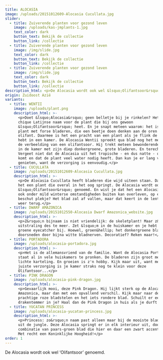 ```yaml
---
title: ALOCASIA
image: /uploads/20151012609-Alocasia Cucullata.jpg
slider:
  - title: Zuiverende planten voor gezond leven
    image: /uploads/kas-jmplants-1.jpg
    text_color: dark
    button_text: Bekijk de collectie
    button_link: /collectie
  - title: Zuiverende planten voor gezond leven
    image: /img/slide.jpg
    text_color: dark
    button_text: Bekijk de collectie
    button_link: /collectie
  - title: Zuiverende planten voor gezond leven
    image: /img/slide.jpg
    text_color: dark
    button_text: Bekijk de collectie
    button_link: /collectie
description_html: <p>De Alocasia wordt ook wel &lsquo;Olifantsoor&rsquo; genoemd.</p>
origin: Zuidoost Azië
variants:
  - title: WENTII
    image: /uploads/plant.png
    description_html: >-
      <p>Doet &lsquo;Alocasia&rsquo; geen belletje bij je rinkelen? Het is de
      chique Latijnse naam voor de plant die bij ons gewoon
      &lsquo;Olifantsoor&rsquo; heet. En je snapt meteen waarom: het is een
      plant met forse bladeren, die een beetje doen denken aan de oren van een
      olifant. Daarmee is het een pracht van een plant als je flink de ruimte
      hebt in een kamer. De Alocasia Wentii spreekt qua blad nog het meest tot
      de verbeelding van een olifantsoor. Hij trekt meteen bewonderende blikken
      in de kamer met zijn diep donkergroene, grote bladeren. En terecht!
      Vergeet niet dat de Alocasia uit het tropische - en dus natte - oerwoud
      komt en dat de plant veel water nodig heeft. Dan kun je er lang van
      genieten, want de verzorging is eenvoudig.</p>
  - title: CUCULLATA
    image: /uploads/20151012609-Alocasia Cucullata.jpg
    description_html: >-
      <p>De Alocasia Cucullata heeft bladeren die wijd uiteen staan. Daarmee is
      het een plant die overal in het oog springt. De Alocasia wordt ook wel
      &lsquo;Olifantsoor&rsquo; genoemd. En wist je dat het een Alocasia is die
      ook onder mild winterse omstandigheden buiten kan overleven, op een
      beschut plekje? Het blad zal af vallen, maar dat keert in de lente gewoon
      weer terug.</p>
  - title: DWARF AMAZONICA
    image: /uploads/20151012550-Alocasia Dwarf Amazonica_website.jpg
    description_html: >-
      <p>Z&rsquo;n bijnaam is niet vriendelijk: de skeletplant! Maar z&rsquo;n
      uitstraling des te meer. Zet &lsquo;m in de huiskamer en je hebt er een
      groene eyecatcher bij. Hoewel, groen&hellip; het donkergroene blad wordt
      doorsneden door bijna witte bladnerven. Decoratief? Reken maar!</p>
  - title: PORTADORA
    image: /uploads/alocasia-portadora.jpg
    description_html: >-
      <p>Het is de allemansvriend van de familie. Want de Alocasia Portadora
      staat al in vele huiskamers te pronken. De bladeren zijn groot met een
      lichte karteling. En groeien is z'n hobby. Kijk maar uit, want met de
      juiste verzorging is je kamer straks nog te klein voor deze
      Olifantsoor...</p>
  - title: PINK DRAGON
    image: /uploads/alocasia-pink-dragon.jpg
    description_html: >-
      <p>Gevaarlijk mooi, deze Pink Dragon. Hij lijkt sterk op de Alocasia Dwarf
      Amazonica, maar dan met een opvallend verschil. Kijk maar naar de
      prachtige roze bladstelen en het iets rondere blad. Schuilt er een
      drakentemmer in je? Haal dan de Pink Dragon in huis als je durft!</p>
  - title: YUCATAN PRINCESS
    image: /uploads/alocasia-yucatan-princess.jpg
    description_html: >-
      <p>Princess: zo&rsquo;n naam past alleen maar bij de mooiste bladplanten
      uit de jungle. Deze Alocasia springt er in elk interieur uit, door de
      combinatie van paars-groen blad die hier en daar een zwart accent krijgen.
      Met recht een Koninklijke Hoogheid!</p>
order: 1
---
```



De Alocasia wordt ook wel ‘Olifantsoor’ genoemd.